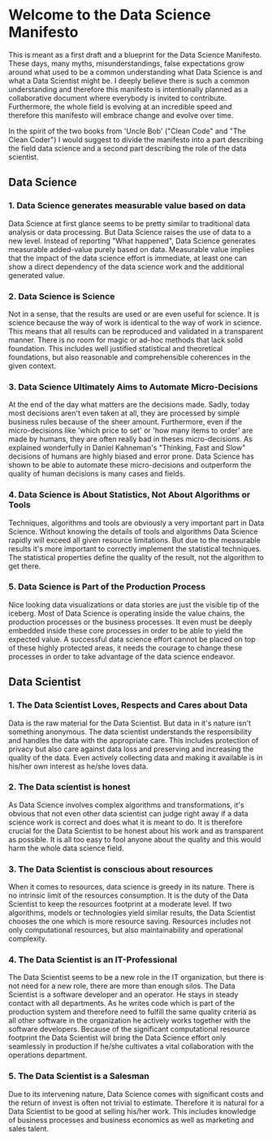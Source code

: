 # Welcome to the Data Science Manifesto
This is meant as a first draft and a blueprint for the Data Science Manifesto. These days, many myths, misunderstandings, false expectations grow around what used to be a common understanding what Data Science is and what a Data Scientist might be. I deeply believe there is such a common understanding and therefore this manifesto is intentionally planned as a collaborative document where everybody is invited to contribute. Furthermore, the whole field is evolving at an incredible speed and therefore this manifesto will embrace change and evolve over time.

In the spirit of the two books from 'Uncle Bob' ("Clean Code" and "The Clean Coder") I would suggest to divide the manifesto into a part describing the field data science and a second part describing the role of the data scientist.

## Data Science

### 1. Data Science generates measurable value based on data

Data Science at first glance seems to be pretty similar to traditional data analysis or data processing. But Data Science raises the use of data to a new level. Instead of reporting "What happened", Data Science generates measurable added-value purely based on data. Measurable value implies that the impact of the data science effort is immediate, at least one can show a direct dependency of the data science work and the additional generated value.

### 2. Data Science is Science

Not in a sense, that the results are used or are even useful for science. It is science because the way of work is identical to the way of work in science. This means that all results can be reproduced and validated in a transparent manner. There is no room for magic or ad-hoc methods that lack solid foundation. This includes well justified statistical and theoretical foundations, but also reasonable and comprehensible coherences in the given context.

### 3. Data Science Ultimately Aims to Automate Micro-Decisions

At the end of the day what matters are the decisions made. Sadly, today most decisions aren't even taken at all, they are processed by simple business rules because of the sheer amount. Furthermore, even if the micro-decisions like 'which price to set' or 'how many items to order' are made by humans, they are often really bad in theses micro-decisions. As explained wonderfully in Daniel Kahneman's "Thinking, Fast and Slow" decisions of humans are highly biased and error prone. Data Science has shown to be able to automate these micro-decisions and outperform the quality of human decisions is many cases and fields.

### 4. Data Science is About Statistics, Not About Algorithms or Tools

Techniques, algorithms and tools are obviously a very important part in Data Science. Without knowing the details of tools and algorithms Data Science rapidly will exceed all given resource limitations. But due to the measurable results it's more important to correctly implement the statistical techniques. The statistical properties define the quality of the result, not the algorithm to get there.

### 5. Data Science is Part of the Production Process

Nice looking data visualizations or data stories are just the visible tip of the iceberg. Most of Data Science is operating inside the value chains, the production processes or the business processes. It even must be deeply embedded inside these core processes in order to be able to yield the expected value. A successful data science effort cannot be placed on top of these highly protected areas, it needs the courage to change these processes in order to take advantage of the data science endeavor.

## Data Scientist

### 1. The Data Scientist Loves, Respects and Cares about Data

Data is the raw material for the Data Scientist. But data in it's nature isn't something anonymous. The data scientist understands the responsibility and handles the data with the appropriate care. This includes protection of privacy but also care against data loss and preserving and increasing the quality of the data. Even actively collecting data and making it available is in his/her own interest as he/she loves data.

### 2. The Data scientist is honest

As Data Science involves complex algorithms and transformations, it's obvious that not even other data scientist can judge right away if a data science work is correct and does what it is meant to do. It is therefore crucial for the Data Scientist to be honest about his work and as transparent as possible. It is all too easy to fool anyone about the quality and this would harm the whole data science field.

### 3. The Data Scientist is conscious about resources

When it comes to resources, data science is greedy in its nature. There is no intrinsic limit of the resources consumption. It is the duty of the Data Scientist to keep the resources footprint at a moderate level. If two algorithms, models or technologies yield similar results, the Data Scientist chooses the one which is more resource saving. Resources includes not only computational resources, but also maintainability and operational complexity. 

### 4. The Data Scientist is an IT-Professional

The Data Scientist seems to be a new role in the IT organization, but there is not need for a new role, there are more than enough silos. The Data Scientist is a software developer and an operator. He stays in steady contact with all departments. As he writes code which is part of the production system and therefore need to fulfill the same quality criteria as all other software in the organization he actively works together with the software developers. Because of the significant computational resource footprint the Data Scientist will bring the Data Science effort only seamlessly in production if he/she cultivates a vital collaboration with the operations department. 

### 5. The Data Scientist is a Salesman

Due to its intervening nature, Data Science comes with significant costs and the return of invest is often not trivial to estimate. Therefore it is natural for a Data Scientist to be good at selling his/her work. This includes knowledge of business processes and business economics as well as marketing and sales talent. 

